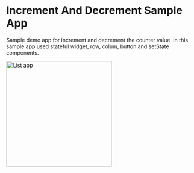 # Increment And Decrement Sample App

Sample demo app for increment and decrement the counter value. In this sample app used stateful widget, row, colum, button and setState components.


<img src="https://user-images.githubusercontent.com/13943321/140509810-e0ad8859-7c82-4dce-8728-f9f2a296459f.png" alt="List app" width="280">
